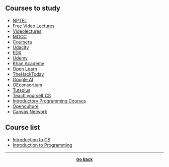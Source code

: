 ## Courses to study

  - [NPTEL](http://nptel.ac.in/)
  - [Free Video Lectures](https://freevideolectures.com/)
  - [Videolectures](http://videolectures.net/)
  - [MOOC](http://mooc.org/)
  - [Coursera](https://www.coursera.org/)
  - [Udacity](https://in.udacity.com/)
  - [EDX](https://www.edx.org/)
  - [Udemy](https://www.udemy.com/)
  - [Khan Academy](https://www.khanacademy.org/)
  - [Open Learn](http://www.open.edu/openlearn/)
  - [TheHackToday](https://thehacktoday.com/35-courses-can-learn-code-free/)
  - [Google AI](https://ai.google)
  - [OEconsortium](http://www.oeconsortium.org/)
  - [Tutsplus](https://tutsplus.com/)
  - [Teach yourself CS](https://teachyourselfcs.com/)
  - [Introductory Programming Courses](https://ocw.mit.edu/courses/intro-programming/)
  - [Openculture](http://www.openculture.com/)
  - [Canvas Network](https://www.canvas.net/)

## Course list

  - [Introduction to CS](https://online-learning.harvard.edu/course/cs50-introduction-computer-science)
  - [Introduction to Programming](http://www.souravsengupta.com/int2pro2014/index.html)

---

<p align="center">
  <b>
  <a href="https://gs1293.github.io/resource.html"> <font size="-1">Go Back</font></a>
  </b>
</p>
